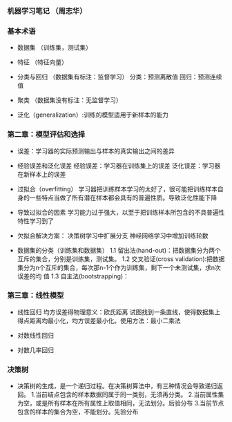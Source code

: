 ### 机器学习笔记 （周志华）

### 基本术语

- 数据集 （训练集，测试集）

- 特征 （特征向量）
 
 - 分类与回归 （数据集有标注：监督学习）
    分类：预测离散值
    回归：预测连续值

- 聚类 （数据集没有标注：无监督学习）

- 泛化（generalization）:训练的模型适用于新样本的能力

### 第二章：模型评估和选择

- 误差：学习器的实际预测输出与样本的真实输出之间的差异

- 经验误差和泛化误差
    经验误差：学习器在训练集上的误差
    泛化误差：学习器在新样本上的误差

- 过拟合（overfitting）
    学习器把训练样本学习的太好了，很可能把训练样本自身的一些特点当做了所有潜在样本都会具有的普遍性质。导致泛化性能下降

- 导致过拟合的因素
    学习能力过于强大，以至于把训练样本所包含的不具普遍性特性学习到了

- 欠拟合解决方案：
    决策树学习中扩展分支
    神经网络学习中增加训练轮数

- 数据集的分类（训练集和数据集）
    1.1 留出法(hand-out)：把数据集分为两个互斥的集合，分别是训练集，测试集。
    1.2 交叉验证(cross validation):把数据集分为n个互斥的集合，每次那n-1个作为训练集，剩下一个未测试集，求n次误差的均     值
    1.3 自主法(bootstrapping)：

### 第三章：线性模型
  
- 线性回归
    均方误差得物理意义：欧氏距离 
    试图找到一条直线，使得数据集上得点距离均最小化，均方误差最小化。使用方法：最小二乘法

- 对数线性回归

- 对数几率回归




### 决策树

- 决策树的生成，是一个递归过程。在决策树算法中，有三种情况会导致递归返回。
    1.当前结点包含的样本数据同属于同一类别，无须再分类。
    2.当前属性集为空，或是所有样本在所有属性上取值相同，无法划分。后验分布
    3.当前节点包含的样本的集合为空，不能划分。先验分布

